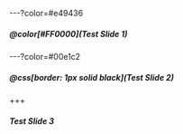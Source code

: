 ---?color=#e49436

##### @color[#FF0000](Test Slide 1)


---?color=#00e1c2

##### @css[border: 1px solid black](Test Slide 2)

+++

##### Test Slide 3
